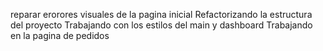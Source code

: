 reparar erorores visuales de la pagina inicial 
Refactorizando la estructura del proyecto
Trabajando con los estilos del main y dashboard
Trabajando en la pagina de pedidos